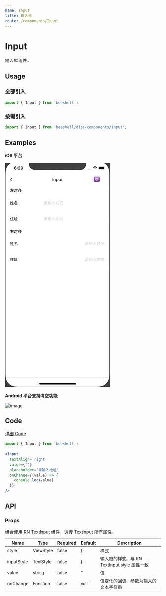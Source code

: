 ```yaml
---
name: Input
title: 输入框
route: /components/Input
---
```


# Input

输入框组件。

## Usage

### 全部引入
```js
import { Input } from 'beeshell';
```

### 按需引入
```js
import { Input } from 'beeshell/dist/components/Input';
```

## Examples

**iOS 平台**

![image](../images/Input/1.gif)

**Android 平台支持清空功能**

![image](../images/Input/2.gif)

## Code

[详细 Code](https://github.com/Meituan-Dianping/beeshell/tree/master/examples/Input/index.tsx)

```jsx
import { Input } from 'beeshell';

<Input
  textAlign='right'
  value={''}
  placeholder='请输入地址'
  onChange={(value) => {
    console.log(value)
  }}
/>

```

## API

### Props

组合使用 RN TextInput 组件，透传 TextInput 所有属性。

| Name | Type | Required | Default | Description |
| ---- | ---- | ---- | ---- | ---- |
| style | ViewStyle | false | {} | 样式 |
| inputStyle | TextStyle | false | {} | 输入框的样式，与 RN TextInput style 属性一致 |
| value | string | false | '' | 值 |
| onChange | Function | false | null | 值变化的回调，参数为输入的文本字符串 |
